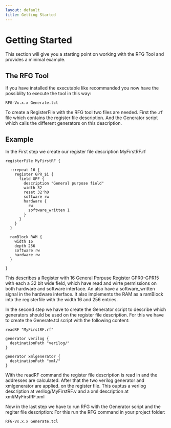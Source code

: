 ```yaml
---
layout: default
title: Getting Started
---
```


# Getting Started

This section will give you a starting point on working with the RFG Tool and provides a minimal example.

## The RFG Tool

If you have installed the executable like recommanded you now have the possiblity to execute the tool in this way:

    RFG-Vx.x.x Generate.tcl

To create a RegisterFile with the RFG tool two files are needed. First the .rf file which contains the register file description. And the Generator script which calls the different generators on this description.

## Example

In the First step we create our register file description MyFirstRF.rf

    registerFile MyFirstRF {
      
      ::repeat 16 {
        register GPR_$i {
          field GPF {
            description "General purpose field"
            width 32
            reset 32'h0
            software rw
            hardware {
              rw
              software_written 1
            }
          }
        }
      }
      
      ramBlock RAM {
        width 16
        depth 256 
        software rw
        hardware rw
      }
     
    }
    
This describes a Register with 16 General Porpuse Register GPR0-GPR15 with each a 32 bit wide field, which have read and wirte permissions on both hardware and software interface. An also have a software_written signal in the hardware interface. It also implements the RAM as a ramBlock into the registerfile with the width 16 and 256 entries.

In the second step we have to create the Generator script to describe which generators should be used on the register file description. For this we have to create the Generate.tcl script with the following content:

    readRF "MyFirstRF.rf"
    
    generator verilog {
      destinationPath "verilog/"
    }
    
    generator xmlgenerator {
      destinationPath "xml/"
    }
    
With the readRF command the register file description is read in and the addresses are calculated. After that the two verilog generator and xmlgenerator are applied. on the register file. This ouptus a verilog description at verilog/MyFirstRF.v and a xml description at xml/MyFirstRF.xml

Now in the last step we have to run RFG with the Generator script and the regiter file description:
For this run the RFG command in your project folder:

    RFG-Vx.x.x Generate.tcl
